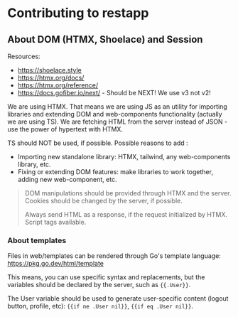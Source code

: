 # Contributing to restapp

## About DOM (HTMX, Shoelace) and Session

Resources:

- <https://shoelace.style>
- <https://htmx.org/docs/>
- <https://htmx.org/reference/>
- <https://docs.gofiber.io/next/> - Should be NEXT! We use v3 not v2!

We are using HTMX. That means we are using JS as an utility for
importing libraries and extending DOM and web-components functionality (actually we are using TS).
We are fetching HTML from the server instead of JSON - use the power of hypertext with HTMX.

TS should NOT be used, if possible. Possible reasons to add :

- Importing new standalone library: HTMX, tailwind, any web-components library, etc.
- Fixing or extending DOM features: make libraries to work together, adding new web-component, etc.

> DOM manipulations should be provided through HTMX and the server. Cookies should
be changed by the server, if possible.
>
> Always send HTML as a response, if the request initialized by HTMX. Script tags available.

### About templates

Files in web/templates can be rendered through Go's template language:
<https://pkg.go.dev/html/template>

This means, you can use specific syntax and replacements, but the variables
should be declared by the server, such as `{{.User}}`.

The User variable should be used to generate user-specific content (logout
button, profile, etc): `{{if ne .User nil}}`, `{{if eq .User nil}}`.
